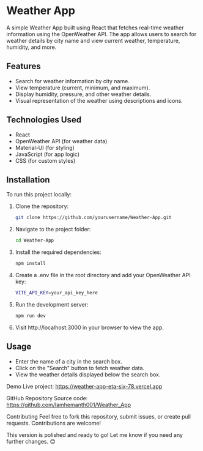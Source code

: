 # Weather App

A simple Weather App built using React that fetches real-time weather information using the OpenWeather API. The app allows users to search for weather details by city name and view current weather, temperature, humidity, and more.

## Features

- Search for weather information by city name.
- View temperature (current, minimum, and maximum).
- Display humidity, pressure, and other weather details.
- Visual representation of the weather using descriptions and icons.

## Technologies Used

- React
- OpenWeather API (for weather data)
- Material-UI (for styling)
- JavaScript (for app logic)
- CSS (for custom styles)

## Installation

To run this project locally:

1. Clone the repository:
   ```bash
   git clone https://github.com/yourusername/Weather-App.git

2. Navigate to the project folder:
    ```bash
    cd Weather-App

3. Install the required dependencies:
    ```bash    
    npm install

4. Create a .env file in the root directory and add your OpenWeather API key:
    ```bash
    VITE_API_KEY=your_api_key_here

5. Run the development server:
   ```bash
   npm run dev
   
6. Visit http://localhost:3000 in your browser to view the app.

## Usage

- Enter the name of a city in the search box.
- Click on the "Search" button to fetch weather data.
- View the weather details displayed below the search box.

 Demo 
    Live project: https://weather-app-eta-six-78.vercel.app

GitHub Repository 
Source code: https://github.com/Iamhemanth001/Weather_App

Contributing
Feel free to fork this repository, submit issues, or create pull requests. Contributions are welcome!

This version is polished and ready to go! Let me know if you need any further changes. 😊
